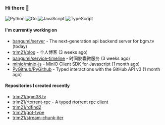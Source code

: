 ### Hi there 👋

![Python](https://img.shields.io/badge/python-3670A0?style=for-the-badge&logo=python&logoColor=ffdd54)
![Go](https://img.shields.io/badge/go-%2300ADD8.svg?style=for-the-badge&logo=go&logoColor=white)
![JavaScript](https://img.shields.io/badge/javascript-%23323330.svg?style=for-the-badge&logo=javascript&logoColor=%23F7DF1E)
![TypeScript](https://img.shields.io/badge/typescript-%23007ACC.svg?style=for-the-badge&logo=typescript&logoColor=white)

#### I'm currently working on

- [bangumi/server](https://github.com/bangumi/server) - The next-generation api backend server for bgm.tv (today)
- [trim21/blog](https://github.com/trim21/blog) - 个人博客 (3 weeks ago)
- [bangumi/service-timeline](https://github.com/bangumi/service-timeline) - 时间胶囊微服务 (3 weeks ago)
- [minio/minio-js](https://github.com/minio/minio-js) - MinIO Client SDK for Javascript (1 month ago)
- [PyGithub/PyGithub](https://github.com/PyGithub/PyGithub) - Typed interactions with the GitHub API v3 (1 month ago)

#### Repositories I created recently

- [trim21/bgm38.tv](https://github.com/trim21/bgm38.tv)
- [trim21/rtorrent-rpc](https://github.com/trim21/rtorrent-rpc) - A typed rtorrent rpc client
- [trim21/rdfind2](https://github.com/trim21/rdfind2)
- [trim21/got-type](https://github.com/trim21/got-type)
- [trim21/stream-chunk-iter](https://github.com/trim21/stream-chunk-iter)
